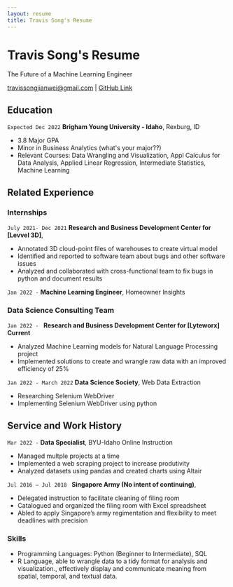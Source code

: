 ```yaml
---
layout: resume
title: Travis Song's Resume
---
```

# Travis Song's Resume
The Future of  a Machine Learning Engineer 

<div id="webaddress">
<a href="travissongjianwei@gmail.com">travissongjianwei@gmail.com</a>
| <a href="https://github.com/Travis-Song-Data">GitHub Link</a>
</div>

<!-- https://www.monique.tech/the-art-of-markdown -->


## Education

`Expected Dec 2022`
__Brigham Young University - Idaho__, Rexburg, ID

- 3.8 Major GPA
- Minor in Business Analytics (what's your major??)
- Relevant Courses: Data Wrangling and Visualization, Appl Calculus for Data Analysis, Applied Linear Regression, Intermediate Statistics, Machine Learning

## Related Experience

### Internships

`July 2021- Dec 2021`
__Research and Business Development Center for [Levvel 3D]__, 

- Annotated 3D cloud-point files of warehouses to create virtual model
- Identified and reported to software team about bugs and other software issues
- Analyzed and collaborated with cross-functional team to fix bugs in python and document results

`Jan 2022 -`
__Machine Learning Engineer__, Homeowner Insights


### Data Science Consulting Team

`Jan 2022 - `
__Research and Business Development Center for [Lyteworx] Current__

- Analyzed Machine Learning models for Natural Language Processing project
- Implemented solutions to create and wrangle raw data with an improved efficiency of 25%


`Jan 2022 - March 2022`
__Data Science Society__, Web Data Extraction  

- Researching Selenium WebDriver
- Implementing Selenium WebDriver using python 

## Service and Work History

`Mar 2022 -`
__Data Specialist__, BYU-Idaho Online Instruction

- Managed multple projects at a time 
- Implemented a web scraping project to increase produtivity
- Analyzed datasets using pandas and created charts using Altair

`Jul 2016 – Jul 2018 `
__Singapore Army (No intent of continuing)__, 

- Delegated instruction to facilitate cleaning of filing room
- Catalogued and organized the filing room with Excel spreadsheet
- Abled to apply Singapore’s army regimentation and flexibility to meet deadlines with precision

### Skills

- Programming Languages: Python (Beginner to Intermediate), SQL 
- R Language, able to wrangle data to a tidy format for analysis and visualization., effectively display and communicate meaning from spatial, temporal, and textual data. 

<!-- ### Footer

Last updated: May 2013 -->



